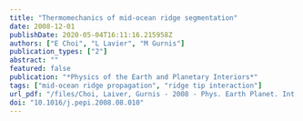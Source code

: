 ```yaml
---
title: "Thermomechanics of mid-ocean ridge segmentation"
date: 2008-12-01
publishDate: 2020-05-04T16:11:16.215958Z
authors: ["E Choi", "L Lavier", "M Gurnis"]
publication_types: ["2"]
abstract: ""
featured: false
publication: "*Physics of the Earth and Planetary Interiors*"
tags: ["mid-ocean ridge propagation", "ridge tip interaction"]
url_pdf: "/files/Choi, Laiver, Gurnis - 2008 - Phys. Earth Planet. Int. - Thermomechanics of mid-ocean ridge segmentation.pdf"
doi: "10.1016/j.pepi.2008.08.010"
---
```


